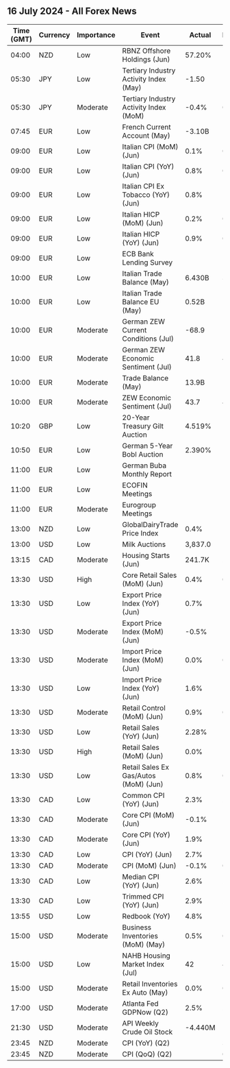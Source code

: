 ## 16 July 2024 - All Forex News

| Time (GMT) | Currency | Importance | Event | Actual | Forecast | Previous |
|------|----------|------------|-------|--------|----------|----------|
| 04:00 | NZD | Low | RBNZ Offshore Holdings (Jun) | 57.20% |  | 57.80% |
| 05:30 | JPY | Low | Tertiary Industry Activity Index (May) | -1.50 |  | -9.20 |
| 05:30 | JPY | Moderate | Tertiary Industry Activity Index (MoM) | -0.4% | 0.1% | 2.2% |
| 07:45 | EUR | Low | French Current Account (May) | -3.10B |  | -3.50B |
| 09:00 | EUR | Low | Italian CPI (MoM) (Jun) | 0.1% | 0.1% | 0.2% |
| 09:00 | EUR | Low | Italian CPI (YoY) (Jun) | 0.8% | 0.8% | 0.8% |
| 09:00 | EUR | Low | Italian CPI Ex Tobacco (YoY) (Jun) | 0.8% |  | 0.8% |
| 09:00 | EUR | Low | Italian HICP (MoM) (Jun) | 0.2% | 0.2% | 0.2% |
| 09:00 | EUR | Low | Italian HICP (YoY) (Jun) | 0.9% | 0.9% | 0.8% |
| 09:00 | EUR | Low | ECB Bank Lending Survey |  |  |  |
| 10:00 | EUR | Low | Italian Trade Balance (May) | 6.430B | 3.550B | 4.829B |
| 10:00 | EUR | Low | Italian Trade Balance EU (May) | 0.52B |  | -0.21B |
| 10:00 | EUR | Moderate | German ZEW Current Conditions (Jul) | -68.9 | -74.3 | -73.8 |
| 10:00 | EUR | Moderate | German ZEW Economic Sentiment (Jul) | 41.8 | 41.2 | 47.5 |
| 10:00 | EUR | Moderate | Trade Balance (May) | 13.9B | 18.0B | 14.2B |
| 10:00 | EUR | Moderate | ZEW Economic Sentiment (Jul) | 43.7 | 48.1 | 51.3 |
| 10:20 | GBP | Low | 20-Year Treasury Gilt Auction | 4.519% |  | 4.580% |
| 10:50 | EUR | Low | German 5-Year Bobl Auction | 2.390% |  | 2.450% |
| 11:00 | EUR | Low | German Buba Monthly Report |  |  |  |
| 11:00 | EUR | Low | ECOFIN Meetings |  |  |  |
| 11:00 | EUR | Moderate | Eurogroup Meetings |  |  |  |
| 13:00 | NZD | Low | GlobalDairyTrade Price Index | 0.4% |  | -6.9% |
| 13:00 | USD | Low | Milk Auctions | 3,837.0 |  | 3,782.0 |
| 13:15 | CAD | Moderate | Housing Starts (Jun) | 241.7K | 255.0K | 264.9K |
| 13:30 | USD | High | Core Retail Sales (MoM) (Jun) | 0.4% | 0.1% | 0.1% |
| 13:30 | USD | Low | Export Price Index (YoY) (Jun) | 0.7% | 1.0% | 0.5% |
| 13:30 | USD | Moderate | Export Price Index (MoM) (Jun) | -0.5% | -0.1% | -0.7% |
| 13:30 | USD | Moderate | Import Price Index (MoM) (Jun) | 0.0% | 0.2% | -0.2% |
| 13:30 | USD | Low | Import Price Index (YoY) (Jun) | 1.6% | 1.0% | 1.4% |
| 13:30 | USD | Moderate | Retail Control (MoM) (Jun) | 0.9% | 0.2% | 0.4% |
| 13:30 | USD | Low | Retail Sales (YoY) (Jun) | 2.28% |  | 2.59% |
| 13:30 | USD | High | Retail Sales (MoM) (Jun) | 0.0% | -0.3% | 0.3% |
| 13:30 | USD | Low | Retail Sales Ex Gas/Autos (MoM) (Jun) | 0.8% | 0.2% | 0.3% |
| 13:30 | CAD | Low | Common CPI (YoY) (Jun) | 2.3% | 2.4% | 2.4% |
| 13:30 | CAD | Moderate | Core CPI (MoM) (Jun) | -0.1% |  | 0.6% |
| 13:30 | CAD | Moderate | Core CPI (YoY) (Jun) | 1.9% |  | 1.8% |
| 13:30 | CAD | Low | CPI (YoY) (Jun) | 2.7% |  | 2.9% |
| 13:30 | CAD | Moderate | CPI (MoM) (Jun) | -0.1% | 0.1% | 0.6% |
| 13:30 | CAD | Low | Median CPI (YoY) (Jun) | 2.6% | 2.7% | 2.7% |
| 13:30 | CAD | Low | Trimmed CPI (YoY) (Jun) | 2.9% | 2.8% | 2.9% |
| 13:55 | USD | Low | Redbook (YoY) | 4.8% |  | 6.3% |
| 15:00 | USD | Moderate | Business Inventories (MoM) (May) | 0.5% | 0.4% | 0.3% |
| 15:00 | USD | Low | NAHB Housing Market Index (Jul) | 42 | 43 | 43 |
| 15:00 | USD | Moderate | Retail Inventories Ex Auto (May) | 0.0% | 0.0% | 0.3% |
| 17:00 | USD | Moderate | Atlanta Fed GDPNow (Q2) | 2.5% | 2.0% | 2.0% |
| 21:30 | USD | Moderate | API Weekly Crude Oil Stock | -4.440M |  | -1.923M |
| 23:45 | NZD | Moderate | CPI (YoY) (Q2) |  | 3.5% | 4.0% |
| 23:45 | NZD | Moderate | CPI (QoQ) (Q2) |  | 0.5% | 0.6% |
